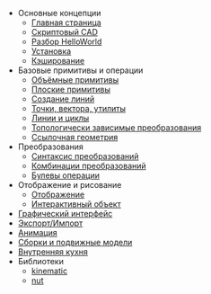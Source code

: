* Основные концепции
	* [Главная страница](index.html)
	* [Скриптовый CAD](scriptcad.html)
	* [Разбор HelloWorld](helloworld.html)
	* [Установка](installation.html)
	* [Кэширование](caching.html)
* Базовые примитивы и операции
	* [Объёмные примитивы](prim3d.html)  
	* [Плоские примитивы](prim2d.html)  
	* [Создание линий](prim1d.html)  
	* [Точки, вектора, утилиты](prim0d.html)
	* [Линии и циклы](lincycle.html)  
	* [Топологически зависимые преобразования](fillet.html)  
	* [Ссылочная геометрия](ops3d.html)
* Преобразования
	* [Синтаксис преобразований](trans0.html)  
	* [Комбинации преобразований](trans1.html)  
	* [Булевы операции](bool.html)
* Отображение и рисование  
	* [Отображение](show.html)
	* [Интерактивный объект](interactive_object.html)  
* [Графический интерфейс](gui.html)
* [Экспорт/Импорт](expimp.html)
* [Анимация](animate.html)
* [Сборки и подвижные модели](assemble.html)
* [Внутренняя кухня](internal.html)
* Библиотеки
	* [kinematic](kinematic.html)
	* [nut](nut.html)